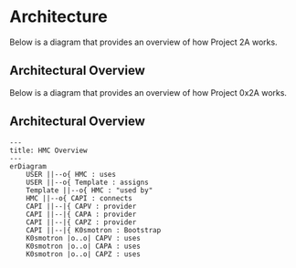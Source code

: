 # Architecture


Below is a diagram that provides an overview of how Project 2A works.

## Architectural Overview

Below is a diagram that provides an overview of how Project 0x2A works.

## Architectural Overview

```mermaid
---
title: HMC Overview
---
erDiagram
    USER ||--o{ HMC : uses
    USER ||--o{ Template : assigns
    Template ||--o{ HMC : "used by"
    HMC ||--o{ CAPI : connects
    CAPI ||--|{ CAPV : provider
    CAPI ||--|{ CAPA : provider
    CAPI ||--|{ CAPZ : provider
    CAPI ||--|{ K0smotron : Bootstrap
    K0smotron |o..o| CAPV : uses
    K0smotron |o..o| CAPA : uses
    K0smotron |o..o| CAPZ : uses
```
